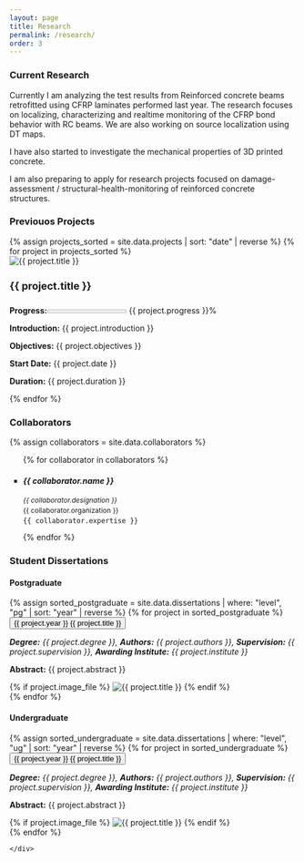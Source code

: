```yaml
---
layout: page
title: Research
permalink: /research/
order: 3
---
```


<div class="container">
    <div class="box only-box">
    <h3>Current Research</h3>    
      <p> Currently I am analyzing the test results from Reinforced concrete beams retrofitted using CFRP laminates performed last year. The research focuses on localizing, characterizing and realtime monitoring of the CFRP bond behavior with RC beams. We are also working on source localization using DT maps. </p>
      <p>I have also started to investigate the mechanical properties of 3D printed concrete. </p>
      <p>I am also preparing to apply for research projects focused on damage-assessment / structural-health-monitoring of reinforced concrete structures.</p>
    </div>
</div>

<div class="container">
    <div class="box only-box">    
      <h3>Previouos Projects</h3>
        <div class="grid-container">
          {% assign projects_sorted = site.data.projects | sort: "date" | reverse %}
          {% for project in projects_sorted %}
            <div class="project-box" onclick="toggleProjectDetails(this)">
              <img src="{{ '/assets/images/projects/' | append: project.image }}" alt="{{ project.title }}" class="project-image">
              <h4 class="project-title" style="font-size: 18px">{{ project.title }}</h4>
              <div class="project-details">
              <p><strong>Progress:</strong><progress value= "{{ project.progress }}" max="100"></progress> {{ project.progress }}% </p>
              <p><strong>Introduction:</strong> {{ project.introduction }}</p>
              <p><strong>Objectives:</strong> {{ project.objectives }}</p>
              <p><strong>Start Date:</strong> {{ project.date }}</p>
              <p><strong>Duration:</strong> {{ project.duration }}</p>
            </div>
        </div>
          {% endfor %}
      </div>
    </div>
</div>

<div class="container">
    <div class="box only-box">    
      <h3>Collaborators</h3>
          {% assign collaborators = site.data.collaborators %}
          <ul style="list-style-type: square;">
            {% for collaborator in collaborators %}
              <li>
                <h5><b>{{ collaborator.name }}</b></h5>
                  <p style="font-size: 12px; line-height: 0.5;"><i>{{ collaborator.designation }}</i></p>
                  <p style="font-size: 12px; line-height: 0.5;">{{ collaborator.organization }}</p>
                  <code style="font-size: 12px; line-height: 0.5;">{{ collaborator.expertise }}</code>
              </li>
              <br>
          {% endfor %}
          </ul>
    </div>
</div>

<div class="container">
    <div class="box only-box">    
      <h3>Student Dissertations</h3>
<h4>Postgraduate</h4>
<div class="collapsible-list">
  {% assign sorted_postgraduate = site.data.dissertations | where: "level", "pg" | sort: "year" | reverse %}
  {% for project in sorted_postgraduate %}
  <div class="accordian-outline">
  <div class="collapsible-item">
    <button class="collapsible-title"><span class="yearbadge yearbadge-red">{{ project.year }}</span>  {{ project.title }}</button>
    <div class="collapsible-content">
      <p><em><strong>Degree:</strong> {{ project.degree }}, 
      <strong>Authors:</strong> {{ project.authors }},
      <strong>Supervision:</strong> {{ project.supervision }},
      <strong>Awarding Institute:</strong> {{ project.institute }}</em></p>
      <p><strong>Abstract:</strong> {{ project.abstract }}</p>
      {% if project.image_file %}
      <img src="{{ '/assets/images/dissertations/' | append: project.image_file }}" alt="{{ project.title }}" style="max-width: 100%;" class="center">
      {% endif %}
    </div>
  </div>
  </div>
  {% endfor %}
</div>

<h4>Undergraduate</h4>
<div class="collapsible-list">
  {% assign sorted_undergraduate = site.data.dissertations | where: "level", "ug" | sort: "year" | reverse %}
  {% for project in sorted_undergraduate %}
  <div class="accordian-outline">
  <div class="collapsible-item">
    <button class="collapsible-title"><span class="yearbadge yearbadge-orange">{{ project.year }}</span>  {{ project.title }}</button>
    <div class="collapsible-content">
      <p><em><strong>Degree:</strong> {{ project.degree }}, 
      <strong>Authors:</strong> {{ project.authors }},
      <strong>Supervision:</strong> {{ project.supervision }},
      <strong>Awarding Institute:</strong> {{ project.institute }}</em></p>
      <p><strong>Abstract:</strong> {{ project.abstract }}</p>
      {% if project.image_file %}
      <img src="{{ /assets/images/dissertations/' | append: project.image_file }}" alt="{{ project.title }}" style="max-width: 100%;" class="center">
      {% endif %}
    </div>
    </div>
  </div>
  {% endfor %}
</div>

    </div>
</div>


<script>
    function toggleProjectDetails(element) {
      const isExpanded = element.classList.contains('expanded');
      document.querySelectorAll('.project-box').forEach(box => {
        box.classList.remove('expanded');
      });

      if (!isExpanded) {
        element.classList.add('expanded');
      }
    }
</script>

<script>
document.addEventListener("DOMContentLoaded", function() {
  var coll = document.getElementsByClassName("collapsible-title");
  for (var i = 0; i < coll.length; i++) {
    coll[i].addEventListener("click", function() {
      this.classList.toggle("active");
      var content = this.nextElementSibling;
      if (content.style.maxHeight) {
        content.style.maxHeight = null;
      } else {
        content.style.maxHeight = content.scrollHeight + "px";
      }
    });
  }
});
</script>
